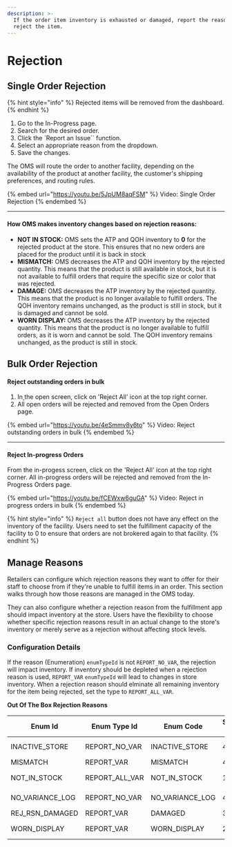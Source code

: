 ```yaml
---
description: >-
  If the order item inventory is exhausted or damaged, report the reason and
  reject the item.
---
```


# Rejection

## Single Order Rejection

{% hint style="info" %}
​Rejected items will be removed from the dashboard.
{% endhint %}

1. Go to the In-Progress page.​
2. ​Search for the desired order.
3. Click the \`​Report an Issue\`\` function.
4. Select an appropriate reason from the dropdown.
5. Save the changes.

The OMS will route the order to another facility, depending on the availability of the product at another facility, the customer's shipping preferences, and routing rules.

{% embed url="https://youtu.be/5JpUM8aqFSM" %}
Video: Single Order Rejection
{% endembed %}

***

#### How OMS makes inventory changes based on rejection reasons:

* **NOT IN STOCK:** OMS sets the ATP and QOH inventory to **0** for the rejected product at the store. This ensures that no new orders are placed for the product until it is back in stock
* **MISMATCH:** OMS decreases the ATP and QOH inventory by the rejected quantity. This means that the product is still available in stock, but it is not available to fulfill orders that require the specific size or color that was rejected.
* **DAMAGE:** OMS decreases the ATP inventory by the rejected quantity. This means that the product is no longer available to fulfill orders. The QOH inventory remains unchanged, as the product is still in stock, but it is damaged and cannot be sold.
* **WORN DISPLAY:** OMS decreases the ATP inventory by the rejected quantity. This means that the product is no longer available to fulfill orders, as it is worn and cannot be sold. The QOH inventory remains unchanged, as the product is still in stock.

## Bulk Order Rejection

#### Reject outstanding orders in bulk

1. In[ ](https://app.gitbook.com/s/nxEFZBvpZaE6aiGObuBX/adminstration-settings/fulfillment-section)the open screen, click on 'Reject All' icon at the top right corner.
2. All open orders will be rejected and removed from the Open Orders page.​

{% embed url="https://youtu.be/4eSmmv8y6to" %}
Video: Reject outstanding orders in bulk
{% endembed %}

***

#### Reject In-progress Orders

From the in-progess screen, click on the ​'Reject All' icon at the top right corner. All in-progress orders will be rejected and removed from the In-Progress Orders page.

{% embed url="https://youtu.be/fCEWxw6guGA" %}
Video: Reject in progress orders in bulk
{% endembed %}

{% hint style="info" %}
`Reject all` button does not have any effect on the inventory of the facility. Users need to set the fulfillment capacity of the facility to 0 to ensure that orders are not brokered again to that facility.
{% endhint %}

## Manage Reasons

Retailers can configure which rejection reasons they want to offer for their staff to choose from if they're unable to fulfill items in an order. This section walks through how those reasons are managed in the OMS today.

They can also configure whether a rejection reason from the fulfillment app should impact inventory at the store. Users have the flexibility to choose whether specific rejection reasons result in an actual change to the store's inventory or merely serve as a rejection without affecting stock levels.

### Configuration Details

If the reason (Enumeration) `enumTypeId` is not `REPORT_NO_VAR`, the rejection will impact inventory. If inventory should be depleted when a rejection reason is used, `REPORT_VAR` `enumTypeId` will lead to changes in store inventory. When a rejection reason should elminate all remaining inventory for the item being rejected, set the type to `REPORT_ALL_VAR`.

**Out Of The Box Rejection Reasons**

| Enum Id           | Enum Type Id     | Enum Code         | Sequence Id | Description    | Enum Name | Sequence Num |
| ----------------- | ---------------- | ----------------- | ----------- | -------------- | --------- | ------------ |
| INACTIVE\_STORE   | REPORT\_NO\_VAR  | INACTIVE\_STORE   | 40          | Inactive store |           |              |
| MISMATCH          | REPORT\_VAR      | MISMATCH          | 40          | Mismatch       |           |              |
| NOT\_IN\_STOCK    | REPORT\_ALL\_VAR | NOT\_IN\_STOCK    | 10          | Not in Stock   |           |              |
| NO\_VARIANCE\_LOG | REPORT\_NO\_VAR  | NO\_VARIANCE\_LOG | 40          | No variance    |           |              |
| REJ\_RSN\_DAMAGED | REPORT\_VAR      | DAMAGED           | 30          | Damaged        |           |              |
| WORN\_DISPLAY     | REPORT\_VAR      | WORN\_DISPLAY     | 20          | Worn Display   |           |              |
